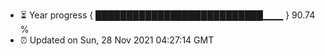 - ⏳ Year progress { ███████████████████████████▁▁▁ } 90.74 %
- ⏰ Updated on Sun, 28 Nov 2021 04:27:14 GMT

